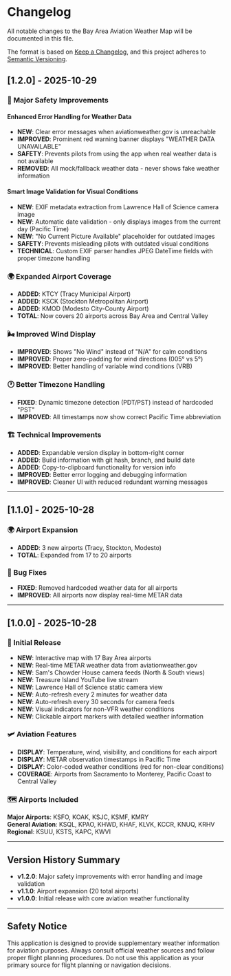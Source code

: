 # Changelog

All notable changes to the Bay Area Aviation Weather Map will be documented in this file.

The format is based on [Keep a Changelog](https://keepachangelog.com/en/1.0.0/),
and this project adheres to [Semantic Versioning](https://semver.org/spec/v2.0.0.html).

## [1.2.0] - 2025-10-29

### 🚨 Major Safety Improvements

#### Enhanced Error Handling for Weather Data
- **NEW**: Clear error messages when aviationweather.gov is unreachable
- **IMPROVED**: Prominent red warning banner displays "WEATHER DATA UNAVAILABLE" 
- **SAFETY**: Prevents pilots from using the app when real weather data is not available
- **REMOVED**: All mock/fallback weather data - never shows fake weather information

#### Smart Image Validation for Visual Conditions
- **NEW**: EXIF metadata extraction from Lawrence Hall of Science camera image
- **NEW**: Automatic date validation - only displays images from the current day (Pacific Time)
- **NEW**: "No Current Picture Available" placeholder for outdated images
- **SAFETY**: Prevents misleading pilots with outdated visual conditions
- **TECHNICAL**: Custom EXIF parser handles JPEG DateTime fields with proper timezone handling

### 🌍 Expanded Airport Coverage
- **ADDED**: KTCY (Tracy Municipal Airport)
- **ADDED**: KSCK (Stockton Metropolitan Airport) 
- **ADDED**: KMOD (Modesto City-County Airport)
- **TOTAL**: Now covers 20 airports across Bay Area and Central Valley

### 🌬️ Improved Wind Display
- **IMPROVED**: Shows "No Wind" instead of "N/A" for calm conditions
- **IMPROVED**: Proper zero-padding for wind directions (005° vs 5°)
- **IMPROVED**: Better handling of variable wind conditions (VRB)

### 🕐 Better Timezone Handling
- **FIXED**: Dynamic timezone detection (PDT/PST) instead of hardcoded "PST"
- **IMPROVED**: All timestamps now show correct Pacific Time abbreviation

### 🏗️ Technical Improvements
- **ADDED**: Expandable version display in bottom-right corner
- **ADDED**: Build information with git hash, branch, and build date
- **ADDED**: Copy-to-clipboard functionality for version info
- **IMPROVED**: Better error logging and debugging information
- **IMPROVED**: Cleaner UI with reduced redundant warning messages

---

## [1.1.0] - 2025-10-28

### 🌍 Airport Expansion
- **ADDED**: 3 new airports (Tracy, Stockton, Modesto)
- **TOTAL**: Expanded from 17 to 20 airports

### 🔧 Bug Fixes
- **FIXED**: Removed hardcoded weather data for all airports
- **IMPROVED**: All airports now display real-time METAR data

---

## [1.0.0] - 2025-10-28

### 🎉 Initial Release
- **NEW**: Interactive map with 17 Bay Area airports
- **NEW**: Real-time METAR weather data from aviationweather.gov
- **NEW**: Sam's Chowder House camera feeds (North & South views)
- **NEW**: Treasure Island YouTube live stream
- **NEW**: Lawrence Hall of Science static camera view
- **NEW**: Auto-refresh every 2 minutes for weather data
- **NEW**: Auto-refresh every 30 seconds for camera feeds
- **NEW**: Visual indicators for non-VFR weather conditions
- **NEW**: Clickable airport markers with detailed weather information

### 🛩️ Aviation Features
- **DISPLAY**: Temperature, wind, visibility, and conditions for each airport
- **DISPLAY**: METAR observation timestamps in Pacific Time
- **DISPLAY**: Color-coded weather conditions (red for non-clear conditions)
- **COVERAGE**: Airports from Sacramento to Monterey, Pacific Coast to Central Valley

### 🗺️ Airports Included
**Major Airports**: KSFO, KOAK, KSJC, KSMF, KMRY  
**General Aviation**: KSQL, KPAO, KHWD, KHAF, KLVK, KCCR, KNUQ, KRHV  
**Regional**: KSUU, KSTS, KAPC, KWVI

---

## Version History Summary

- **v1.2.0**: Major safety improvements with error handling and image validation
- **v1.1.0**: Airport expansion (20 total airports)
- **v1.0.0**: Initial release with core aviation weather functionality

---

## Safety Notice

This application is designed to provide supplementary weather information for aviation purposes. Always consult official weather sources and follow proper flight planning procedures. Do not use this application as your primary source for flight planning or navigation decisions.
